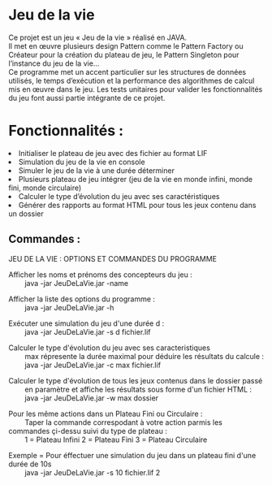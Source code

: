 # Jeu de la vie
Ce projet est un jeu « Jeu de la vie » réalisé en JAVA. <br>Il met en œuvre plusieurs design Pattern comme le Pattern Factory ou Créateur pour la création du plateau de jeu, le Pattern Singleton pour l’instance du jeu de la vie…<br>
Ce programme met un accent particulier sur les structures de données utilisés, le temps d’exécution  et la performance des algorithmes de calcul mis en œuvre dans le jeu. Les tests unitaires pour valider les fonctionnalités du jeu font aussi partie intégrante de ce projet.
<h1>Fonctionnalités : </h1>
<li>Initialiser le plateau de jeu avec des fichier au format LIF</li>
<li>Simulation du jeu de la vie en console </li> 
<li>Simuler le jeu de la vie  à une durée déterminer</li> 
<li>Plusieurs plateau de jeu intégrer (jeu de la vie en monde infini, monde fini, monde circulaire)</li>
<li>Calculer le type d’évolution du jeu avec ses caractéristiques</li>
<li>Générer des rapports au format HTML pour tous les jeux contenu dans un dossier</li>
<h2>Commandes : </h2>
JEU DE LA VIE : OPTIONS ET COMMANDES DU PROGRAMME

Afficher les noms et prénoms des concepteurs du jeu :<br>&emsp;&emsp;
	java -jar JeuDeLaVie.jar -name

Afficher la liste des options du programme :<br>&emsp;&emsp;
	java -jar JeuDeLaVie.jar -h

Exécuter une simulation du jeu d'une durée d :<br>&emsp;&emsp;	java -jar JeuDeLaVie.jar -s d fichier.lif

Calculer le type d'évolution du jeu avec ses caracteristiques <br>&emsp;&emsp;
max répresente la durée maximal pour déduire les résultats du calcule :<br>&emsp;&emsp;
	java -jar JeuDeLaVie.jar -c max fichier.lif

Calculer le type d'évolution de tous les jeux contenus dans le dossier passé <br>&emsp;&emsp;
en paramètre et affiche les résultats sous forme d'un fichier HTML :<br>&emsp;&emsp;
	java -jar JeuDeLaVie.jar -w max dossier

Pour les même actions dans un Plateau Fini ou Circulaire : <br>&emsp;&emsp;
Taper la commande correspodant à votre action parmis les commandes çi-dessu suivi du type de plateau :<br>&emsp;&emsp;
	1 = Plateau Infini
	2 = Plateau Fini
	3 = Plateau Circulaire

Exemple = Pour éffectuer une simulation du jeu dans un plateau fini d'une durée de 10s <br>&emsp;&emsp;
	java -jar JeuDeLaVie.jar -s 10 fichier.lif 2
